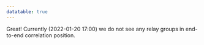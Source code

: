 ```yaml
---
datatable: true
---
```



Great! Currently (2022-01-20 17:00) we do not see any relay groups
in end-to-end correlation position.
